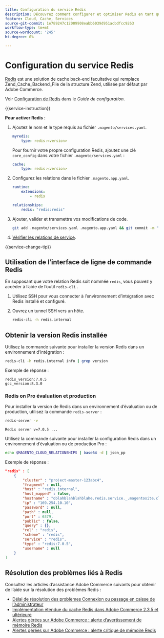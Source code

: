 ```yaml
---
title: Configuration du service Redis
description: Découvrez comment configurer et optimiser Redis en tant que solution de cache principale pour Adobe Commerce sur les infrastructures cloud.
feature: Cloud, Cache, Services
source-git-commit: 1e789247c12009908eabb6039d951acbdfcc9263
workflow-type: tm+mt
source-wordcount: '245'
ht-degree: 0%

---
```


# Configuration du service Redis

[Redis](https://redis.io) est une solution de cache back-end facultative qui remplace Zend_Cache_Backend_File de la structure Zend, utilisée par défaut par Adobe Commerce.

Voir [Configuration de Redis](https://experienceleague.adobe.com/docs/commerce-operations/configuration-guide/cache/redis/config-redis.html) dans le _Guide de configuration_.

{{service-instruction}}

**Pour activer Redis** :

1. Ajoutez le nom et le type requis au fichier `.magento/services.yaml`.

   ```yaml
   myredis:
       type: redis:<version>
   ```

   Pour fournir votre propre configuration Redis, ajoutez une clé `core_config` dans votre fichier `.magento/services.yaml` :

   ```yaml
   cache:
       type: redis:<version>
   ```

1. Configurez les relations dans le fichier `.magento.app.yaml`.

   ```yaml
   runtime:
       extensions:
           - redis
   
   relationships:
       redis: "redis:redis"
   ```

1. Ajouter, valider et transmettre vos modifications de code.

   ```bash
   git add .magento/services.yaml .magento.app.yaml && git commit -m "Enable redis service" && git push origin <branch-name>
   ```

1. [Vérifier les relations de service](services-yaml.md#service-relationships).

{{service-change-tip}}

## Utilisation de l’interface de ligne de commande Redis

En supposant que votre relation Redis soit nommée `redis`, vous pouvez y accéder à l’aide de l’outil `redis-cli` .

1. Utilisez SSH pour vous connecter à l’environnement d’intégration avec Redis installé et configuré.

1. Ouvrez un tunnel SSH vers un hôte.

   ```bash
   redis-cli -h redis.internal
   ```

## Obtenir la version Redis installée

Utilisez la commande suivante pour installer la version Redis dans un environnement d’intégration :

```bash
redis-cli -h redis.internal info | grep version
```

Exemple de réponse :

```
redis_version:7.0.5
gcc_version:8.3.0
```

### Redis on Pro évaluation et production

Pour installer la version de Redis dans un environnement d’évaluation ou de production, utilisez la commande `redis-server` :

```bash
redis-server -v
```

```
Redis server v=7.0.5 ...
```

Utilisez la commande suivante pour installer la configuration Redis dans un environnement d’évaluation ou de production Pro :

```bash
echo $MAGENTO_CLOUD_RELATIONSHIPS | base64 -d | json_pp
```

Exemple de réponse :

```json
"redis" : [
    {
        "cluster" : "project-master-123abc4",
        "fragment" : null,
        "host" : "redis.internal",
        "host_mapped" : false,
        "hostname" : "oblahblahblahblahe.redis.service._.magentosite.cloud",
        "ip" : "169.254.10.10",
        "password" : null,
        "path" : null,
        "port" : 6379,
        "public" : false,
        "query" : {},
        "rel" : "redis",
        "scheme" : "redis",
        "service" : "redis",
        "type" : "redis:7.0.5",
        "username" : null
    }
]
```

## Résolution des problèmes liés à Redis

Consultez les articles d’assistance Adobe Commerce suivants pour obtenir de l’aide sur la résolution des problèmes Redis :

- [Délai de résolution des problèmes Connexion ou passage en caisse de l’administrateur](https://experienceleague.adobe.com/docs/commerce-knowledge-base/kb/troubleshooting/miscellaneous/redis-issue-delay-magento-admin-login-or-checkout.html)
- [Implémentation étendue du cache Redis dans Adobe Commerce 2.3.5 et ultérieure](https://experienceleague.adobe.com/docs/commerce-operations/implementation-playbook/best-practices/planning/redis-service-configuration.html)
- [Alertes gérées sur Adobe Commerce : alerte d’avertissement de mémoire Redis](https://experienceleague.adobe.com/docs/commerce-knowledge-base/kb/support-tools/managed-alerts/managed-alerts-on-magento-commerce-redis-memory-warning-alert.html)
- [Alertes gérées sur Adobe Commerce : alerte critique de mémoire Redis](https://experienceleague.adobe.com/docs/commerce-knowledge-base/kb/support-tools/managed-alerts/managed-alerts-on-magento-commerce-redis-memory-critical-alert.html)
